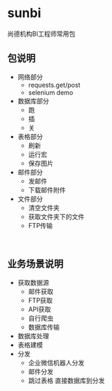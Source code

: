 # sunbi
尚德机构BI工程师常用包
## 包说明
- 网络部分
    - requests.get/post
    - selenium demo
- 数据库部分
    - 跑
    - 插
    - 关
- 表格部分
    - 刷新
    - 运行宏
    - 保存图片
- 邮件部分
    - 发邮件
    - 下载邮件附件
- 文件部分
    - 清空文件夹
    - 获取文件夹下的文件
    - FTP传输

<br>

## 业务场景说明
- 获取数据源
    - 邮件获取
    - FTP获取
    - API获取
    - 自行爬虫
    - 数据库传输
- 数据库处理
- 表格建模
- 分发
  - 企业微信机器人分发
  - 邮件分发
  - 跳过表格 直接数据库到分发
